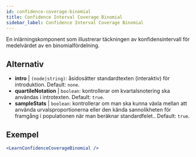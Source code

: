 ```yaml
---
id: confidence-coverage-binomial
title: Confidence Interval Coverage Binomial
sidebar_label: Confidence Interval Coverage Binomial
---
```


En inlärningskomponent som illustrerar täckningen av konfidensintervall för medelvärdet av en binomialfördelning.

## Alternativ

* __intro__ | `(node|string)`: åsidosätter standardtexten (interaktiv) för introduktion. Default: `none`.
* __quartileNotation__ | `boolean`: kontrollerar om kvartalsnotering ska användas i introtexten. Default: `true`.
* __sampleStats__ | `boolean`: kontrollerar om man ska kunna växla mellan att använda urvalsproportionerna eller den kända sannolikheten för framgång i populationen när man beräknar standardfelet.. Default: `true`.


## Exempel

```jsx live
<LearnConfidenceCoverageBinomial />
```

